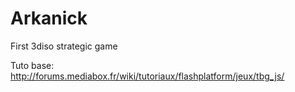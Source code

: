 # Arkanick
First 3diso strategic game

Tuto base:
http://forums.mediabox.fr/wiki/tutoriaux/flashplatform/jeux/tbg_js/

